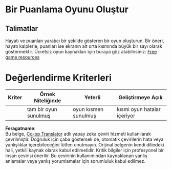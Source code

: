 <!--
CO_OP_TRANSLATOR_METADATA:
{
  "original_hash": "81f292dbda01685b91735e0398dc0504",
  "translation_date": "2025-08-25T22:07:07+00:00",
  "source_file": "6-space-game/5-keeping-score/assignment.md",
  "language_code": "tr"
}
-->
# Bir Puanlama Oyunu Oluştur

## Talimatlar

Hayatı ve puanları yaratıcı bir şekilde gösteren bir oyun oluşturun. Bir öneri, hayatı kalplerle, puanları ise ekranın alt orta kısmında büyük bir sayı olarak göstermektir. Ücretsiz oyun kaynakları için buraya göz atabilirsiniz: [Free game resources](https://www.kenney.nl/)

# Değerlendirme Kriterleri

| Kriter   | Örnek Niteliğinde      | Yeterli                    | Geliştirmeye Açık          |
| -------- | ---------------------- | --------------------------- | -------------------------- |
|          | tam bir oyun sunulmuş  | oyun kısmen sunulmuş        | kısmi oyun hatalar içeriyor |

**Feragatname**:  
Bu belge, [Co-op Translator](https://github.com/Azure/co-op-translator) adlı yapay zeka çeviri hizmeti kullanılarak çevrilmiştir. Doğruluk için çaba göstersek de, otomatik çevirilerin hata veya yanlışlıklar içerebileceğini lütfen unutmayın. Orijinal belgenin kendi dilindeki hali, yetkili kaynak olarak kabul edilmelidir. Kritik bilgiler için profesyonel bir insan çevirisi önerilir. Bu çevirinin kullanımından kaynaklanan yanlış anlamalar veya yanlış yorumlamalar için sorumluluk kabul edilmez.